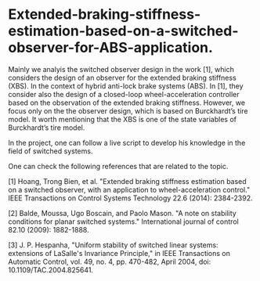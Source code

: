 # Extended-braking-stiffness-estimation-based-on-a-switched-observer-for-ABS-application.
Mainly we analyis the switched observer design in the work [1], which considers the design of an observer for the extended braking stiffness (XBS). In the context of hybrid anti-lock brake systems (ABS). In [1], they consider also the design of a closed-loop wheel-acceleration controller based on the observation of the extended braking stiffness. However, we focus only on the the observer design, which is based on Burckhardt’s tire model. It worth mentioning that the XBS is one of the state variables of Burckhardt’s tire model.

In the project, one can follow a live script to develop his knowledge in the field of switched systems.

One can check the following references that are related to the topic.

[1] Hoang, Trong Bien, et al. "Extended braking stiffness estimation based on a switched observer, with an application to wheel-acceleration control." IEEE Transactions on Control Systems Technology 22.6 (2014): 2384-2392.

[2] Balde, Moussa, Ugo Boscain, and Paolo Mason. "A note on stability conditions for planar switched systems." International journal of control 82.10 (2009): 1882-1888.

[3] J. P. Hespanha, "Uniform stability of switched linear systems: extensions of LaSalle's Invariance Principle," in IEEE Transactions on Automatic Control, vol. 49, no. 4, pp. 470-482, April 2004, doi: 10.1109/TAC.2004.825641.
